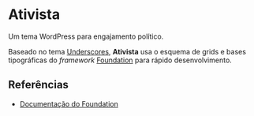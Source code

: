 Ativista
========
Um tema WordPress para engajamento político.

Baseado no tema [Underscores](http://underscores.me), **Ativista** usa o esquema de grids e bases tipográficas do *framework* [Foundation](http://foundation.zurb.com/) para rápido desenvolvimento.

## Referências
* [Documentação do Foundation](http://foundation.zurb.com/docs/)